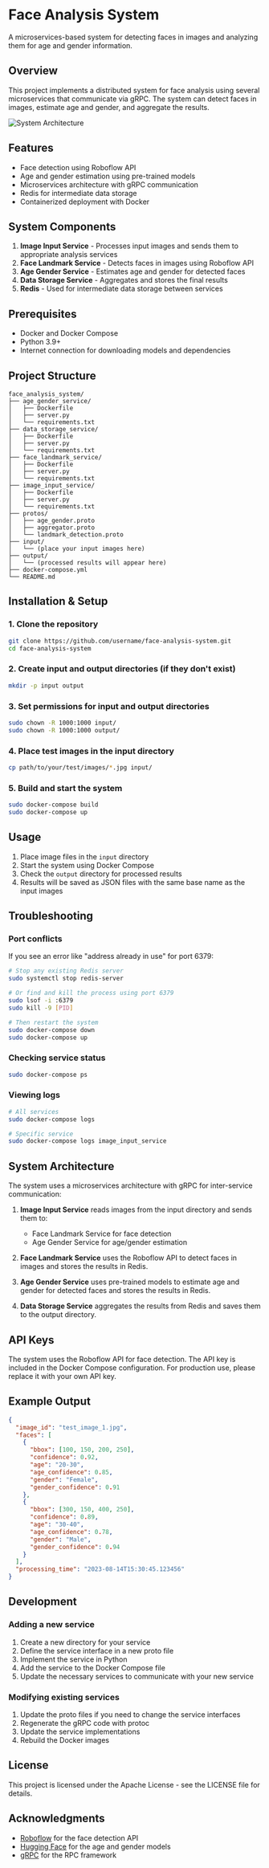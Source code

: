 # Face Analysis System

A microservices-based system for detecting faces in images and analyzing them for age and gender information.

## Overview

This project implements a distributed system for face analysis using several microservices that communicate via gRPC. The system can detect faces in images, estimate age and gender, and aggregate the results.


![System Architecture](https://github.com/username/face-analysis-system/raw/main/docs/system_architecture.png)

## Features

- Face detection using Roboflow API
- Age and gender estimation using pre-trained models
- Microservices architecture with gRPC communication
- Redis for intermediate data storage
- Containerized deployment with Docker

## System Components

1. **Image Input Service** - Processes input images and sends them to appropriate analysis services
2. **Face Landmark Service** - Detects faces in images using Roboflow API
3. **Age Gender Service** - Estimates age and gender for detected faces
4. **Data Storage Service** - Aggregates and stores the final results
5. **Redis** - Used for intermediate data storage between services

## Prerequisites

- Docker and Docker Compose
- Python 3.9+
- Internet connection for downloading models and dependencies

## Project Structure

```
face_analysis_system/
├── age_gender_service/
│   ├── Dockerfile
│   ├── server.py
│   └── requirements.txt
├── data_storage_service/
│   ├── Dockerfile
│   ├── server.py
│   └── requirements.txt
├── face_landmark_service/
│   ├── Dockerfile
│   ├── server.py
│   └── requirements.txt
├── image_input_service/
│   ├── Dockerfile
│   ├── server.py
│   └── requirements.txt
├── protos/
│   ├── age_gender.proto
│   ├── aggregator.proto
│   └── landmark_detection.proto
├── input/
│   └── (place your input images here)
├── output/
│   └── (processed results will appear here)
├── docker-compose.yml
└── README.md
```

## Installation & Setup

### 1. Clone the repository

```bash
git clone https://github.com/username/face-analysis-system.git
cd face-analysis-system
```

### 2. Create input and output directories (if they don't exist)

```bash
mkdir -p input output
```

### 3. Set permissions for input and output directories

```bash
sudo chown -R 1000:1000 input/
sudo chown -R 1000:1000 output/
```

### 4. Place test images in the input directory

```bash
cp path/to/your/test/images/*.jpg input/
```

### 5. Build and start the system

```bash
sudo docker-compose build
sudo docker-compose up
```

## Usage

1. Place image files in the `input` directory
2. Start the system using Docker Compose
3. Check the `output` directory for processed results
4. Results will be saved as JSON files with the same base name as the input images

## Troubleshooting

### Port conflicts

If you see an error like "address already in use" for port 6379:

```bash
# Stop any existing Redis server
sudo systemctl stop redis-server

# Or find and kill the process using port 6379
sudo lsof -i :6379
sudo kill -9 [PID]

# Then restart the system
sudo docker-compose down
sudo docker-compose up
```

### Checking service status

```bash
sudo docker-compose ps
```

### Viewing logs

```bash
# All services
sudo docker-compose logs

# Specific service
sudo docker-compose logs image_input_service
```

## System Architecture

The system uses a microservices architecture with gRPC for inter-service communication:

1. **Image Input Service** reads images from the input directory and sends them to:
   - Face Landmark Service for face detection
   - Age Gender Service for age/gender estimation

2. **Face Landmark Service** uses the Roboflow API to detect faces in images and stores the results in Redis.

3. **Age Gender Service** uses pre-trained models to estimate age and gender for detected faces and stores the results in Redis.

4. **Data Storage Service** aggregates the results from Redis and saves them to the output directory.

## API Keys

The system uses the Roboflow API for face detection. The API key is included in the Docker Compose configuration. For production use, please replace it with your own API key.

## Example Output

```json
{
  "image_id": "test_image_1.jpg",
  "faces": [
    {
      "bbox": [100, 150, 200, 250],
      "confidence": 0.92,
      "age": "20-30",
      "age_confidence": 0.85,
      "gender": "Female",
      "gender_confidence": 0.91
    },
    {
      "bbox": [300, 150, 400, 250],
      "confidence": 0.89,
      "age": "30-40",
      "age_confidence": 0.78,
      "gender": "Male",
      "gender_confidence": 0.94
    }
  ],
  "processing_time": "2023-08-14T15:30:45.123456"
}
```

## Development

### Adding a new service

1. Create a new directory for your service
2. Define the service interface in a new proto file
3. Implement the service in Python
4. Add the service to the Docker Compose file
5. Update the necessary services to communicate with your new service

### Modifying existing services

1. Update the proto files if you need to change the service interfaces
2. Regenerate the gRPC code with protoc
3. Update the service implementations
4. Rebuild the Docker images

## License

This project is licensed under the Apache License - see the LICENSE file for details.

## Acknowledgments

- [Roboflow](https://roboflow.com/) for the face detection API
- [Hugging Face](https://huggingface.co/) for the age and gender models
- [gRPC](https://grpc.io/) for the RPC framework

